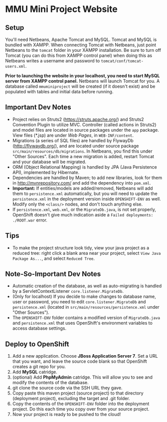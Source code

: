 MMU Mini Project Website
==========================

## Setup

You'll need Netbeans, Apache Tomcat and MySQL. Tomcat and MySQL is bundled with XAMPP. When connecting Tomcat with Netbeans, just point Netbeans to the `tomcat` folder in your XAMPP installation. Be sure to turn off Tomcat (you can do this from XAMPP control panel) when doing this as Netbeans writes a username and password to `tomcat/conf/tomcat-users.xml`.

**Prior to launching the website in your localhost, you need to start MySQL server from XAMPP control panel.** Netbeans will launch Tomcat for you. A database called `mmuminiproject` will be created (if it doesn't exist) and be populated with tables and initial data before running.

## Important Dev Notes

* Project relies on Struts2 (https://struts.apache.org/) and Struts2 Convention Plugin to utilize MVC. Controller (called actions in Struts2) and model files are located in source packages under the `app` package. View files (*.jsp) are under _Web Pages_, in `WEB-INF/content`.
* Migrations (a series of SQL files) are handled by FlywayDb (http://flywaydb.org/), and are located under source package `src/main/resources/db/migrations`. In Netbeans, you find this under "Other Sources". Each time a new migration is added, restart Tomcat and your database will be migrated.
* ORM (Object Relational Mapping) is handled by JPA (Java Persistence API), implemented by Hibernate.
* Dependencies are handled by Maven; to add new libraries, look for them in http://mvnrepository.com/ and add the dependency into `pom.xml`. 
* **Important:** If entities/models are added/removed, Netbeans will add them to `persistence.xml` automatically, but you will need to update the `persistence.xml` in the deployment version inside `OPENSHIFT-ENV` as well. Modify only the `<class/>` nodes, and don't touch anything else. 
* If `persistence.xml`, `web.xml`, or the `MigrateDb.java`, is not set properly, OpenShift doesn't give much indication aside a `Failed deployments: ./ROOT.war` error. 

## Tips

* To make the project structure look tidy, view your java project as a reduced tree: right click a blank area near your project, select `View Java Package As...`, and select `Reduced Tree`.

## Note-So-Important Dev Notes 

* Automatic creation of the database, as well as auto-migrating is handled by a ServletContextListener `core.listener.MigrateDb`.
* (Only for localhost) If you decide to make changes to database name, user or password, you need to edit `core.listener.MigrateDb` and `persistence.xml` (located in `src/main/resources/persistence.xml` under "Other Sources"). 
* The `OPENSHIFT-ENV` folder contains a modified version of `MigrateDb.java` and `persistence.xml` that uses OpenShift's environment variables to access database settings.

## Deploy to OpenShift

1. Add a new application. Choose **JBoss Application Server 7**. Set a URL that you want, and leave the source code blank so that OpenShift creates a git repo for you. 
2. Add **MySQL** catridge.
3. (optional) Add **PhpMyAdmin** catridge. This will allow you to see and modify the contents of the database.
4. git clone the source code via the SSH URL they gave.
5. Copy paste this maven project (source project) to that directory (deployment project), excluding the target and .git folder.  
6. Copy the contents of the `OPENSHIFT-ENV` folder into the deployment project. Do this each time you copy over from your source project.
7. Now your project is ready to be pushed to the cloud!
